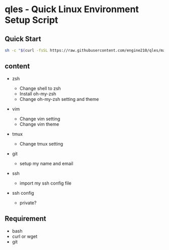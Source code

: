 # qles - Quick Linux Environment Setup Script

## Quick Start
```sh
sh -c "$(curl -fsSL https://raw.githubusercontent.com/engine210/qles/master/main.sh)"
```

## content
* zsh
  * Change shell to zsh
  * Install oh-my-zsh
  * Change oh-my-zsh setting and theme
* vim
  * Change vim setting
  * Change vim theme
* tmux
  * Change tmux setting

* git
  * setup my name and email

* ssh
  * import my ssh config file

* ssh config
  * private?

## Requirement
* bash
* curl or wget
* git

